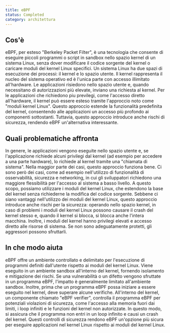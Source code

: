 ```yaml
---
title: eBPF
status: Completed
category: architettura
---
```


## Cos'è

eBPF, per esteso "Berkeley Packet Filter", è una tecnologia che consente di eseguire piccoli programmi o script in sandbox nello spazio kernel di un sistema Linux, 
senza dover modificare il codice sorgente del kernel o caricare moduli del kernel Linux specifici.
Un sistema Linux ha due spazi di esecuzione dei processi: il kernel e lo spazio utente. 
Il kernel rappresenta il nucleo del sistema operativo ed è l'unica parte con accesso illimitato all'hardware.
Le applicazioni risiedono nello spazio utente e, quando necessitano di autorizzazioni più elevate, inviano una richiesta al kernel.
Per le applicazioni che richiedono piu previlegi, come l'accesso diretto all'hardware, 
il kernel può essere esteso tramite l'approccio noto come "moduli kernel Linux". 
Questo approccio estende la funzionalità predefinita del kernel, consentendo alle applicazioni un accesso più profondo ai componenti sottostanti. 
Tuttavia, questo approccio introduce anche rischi di sicurezza, rendendo eBPF un'alternativa interessante.

## Quali problematiche affronta
In genere, le applicazioni vengono eseguite nello spazio utente e, se l'applicazione richiede alcuni privilegi dal kernel (ad esempio per accedere a una parte hardware),
lo richiede al kernel tramite una "chiamata di sistema".
Nella maggior parte dei casi, questo approccio funziona bene. Ci sono però dei casi, come ad esempio nell'utilizzo di funzionalità di osservabilità, sicurezza e networking, 
in cui gli sviluppatori richiedono una maggiore flessibilità per l'accesso al sistema a basso livello. 
A questo scopo, possiamo utilizzare i moduli del kernel Linux, che estendono la base del kernel senza richiederne la modifica del codice sorgente.
Sebbene ci siano vantaggi nell'utilizzo dei moduli del kernel Linux, questo approccio introduce anche rischi per la sicurezza: 
operando nello spazio kernel, in caso di problemi i moduli del kernel Linux possono causare il crash del kernel stesso e, quando il kernel si blocca, si blocca anche l'intera macchina.
Inoltre, i moduli del kernel hanno privilegi elevati e accesso diretto alle risorse di sistema. Se non sono adeguatamente protetti, gli aggressori possono sfruttarli.

## In che modo aiuta
eBPF offre un ambiente controllato e delimitato per l'esecuzione di programmi definiti dall'utente rispetto ai moduli del kernel Linux.
Viene eseguito in un ambiente sandbox all'interno del kernel, fornendo isolamento e mitigazione dei rischi.
Se una vulnerabilità o un difetto vengono sfruttate in un programma eBPF, l'impatto è generalmente limitato all'ambiente sandbox.
Inoltre, prima che un programma eBPF possa iniziare a essere eseguito nel kernel, deve superare alcune verifiche.
All'interno del kernel, un componente chiamato "eBPF verifier", controlla il programma eBPF per potenziali violazioni di sicurezza,
come l'accesso alla memoria fuori dai limiti, i loop infiniti e le funzioni del kernel non autorizzate.
In questo modo, si assicura che il programma non entri in un loop infinito e causi un crash del kernel.
Questi controlli di sicurezza rendono eBPF un'opzione più sicura per eseguire applicazioni nel kernel Linux rispetto ai moduli del kernel Linux.